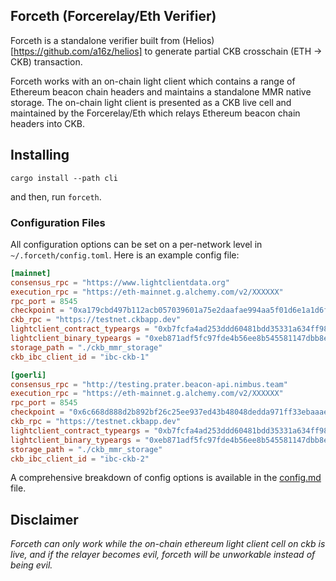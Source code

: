 ## Forceth (Forcerelay/Eth Verifier)

Forceth is a standalone verifier built from (Helios)[https://github.com/a16z/helios] to generate partial CKB crosschain (ETH -> CKB) transaction.

Forceth works with an on-chain light client which contains a range of Ethereum beacon chain headers and maintains a standalone MMR native storage. The on-chain light client is presented as a CKB live cell and maintained by the Forcerelay/Eth which relays Ethereum beacon chain headers into CKB.

## Installing

```
cargo install --path cli
```

and then, run `forceth`.

### Configuration Files

All configuration options can be set on a per-network level in `~/.forceth/config.toml`. Here is an example config file:

```toml
[mainnet]
consensus_rpc = "https://www.lightclientdata.org"
execution_rpc = "https://eth-mainnet.g.alchemy.com/v2/XXXXXX"
rpc_port = 8545
checkpoint = "0xa179cbd497b112acb057039601a75e2daafae994aa5f01d6e1a1d6f85e07a8ef"
ckb_rpc = "https://testnet.ckbapp.dev"
lightclient_contract_typeargs = "0xb7fcfa4ad253ddd60481bdd35331a634ff985fdb3b3fab4e1066cf97faf40315"
lightclient_binary_typeargs = "0xeb871adf5fc97fde4b56ee8b545581147dbb8eb6fdce4fd3d51e8c3618505699"
storage_path = "./ckb_mmr_storage"
ckb_ibc_client_id = "ibc-ckb-1"

[goerli]
consensus_rpc = "http://testing.prater.beacon-api.nimbus.team"
execution_rpc = "https://eth-mainnet.g.alchemy.com/v2/XXXXXX"
rpc_port = 8545
checkpoint = "0x6c668d888d2b892bf26c25ee937ed43b48048dedda971ff33ebaaae7b2bd3890"
ckb_rpc = "https://testnet.ckbapp.dev"
lightclient_contract_typeargs = "0xb7fcfa4ad253ddd60481bdd35331a634ff985fdb3b3fab4e1066cf97faf40315"
lightclient_binary_typeargs = "0xeb871adf5fc97fde4b56ee8b545581147dbb8eb6fdce4fd3d51e8c3618505699"
storage_path = "./ckb_mmr_storage"
ckb_ibc_client_id = "ibc-ckb-2"
```

A comprehensive breakdown of config options is available in the [config.md](./config.md) file.

## Disclaimer

_Forceth can only work while the on-chain ethereum light client cell on ckb is live, and if the relayer becomes evil, forceth will be unworkable instead of being evil._
